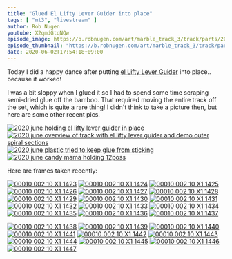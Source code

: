 ```yaml
---
title: "Glued El Lifty Lever Guider into place"
tags: [ "mt3", "livestream" ]
author: Rob Nugen
youtube: X2qmdGtqNQw
episode_image: https://b.robnugen.com/art/marble_track_3/track/parts/2020/2020_june_reversible_guy_installing_el_lifty_lever_guider.jpg
episode_thumbnail: "https://b.robnugen.com/art/marble_track_3/track/parts/2020/thumbs/2020_june_reversible_guy_installing_el_lifty_lever_guider.jpg"
date: 2020-06-02T17:54:18+09:00
---
```


Today I did a happy dance after putting [el Lifty Lever Guider](/parts/el-lifty-lever-guider/) into place..  because it
worked!

I was a bit sloppy when I glued it so I had to spend some time
scraping semi-dried glue off the bamboo.  That required moving the
entire track off the set, which is quite a rare thing!   I didn't
think to take a picture then, but here are some other recent pics.

[![2020 june holding el lifty lever guider in place](//b.robnugen.com/art/marble_track_3/construction/2020/thumbs/2020_june_holding_el_lifty_lever_guider_in_place.jpg)](//b.robnugen.com/art/marble_track_3/construction/2020/2020_june_holding_el_lifty_lever_guider_in_place.jpg)
[![2020 june overview of track with el lifty lever guider and demo outer spiral sections](//b.robnugen.com/art/marble_track_3/construction/2020/thumbs/2020_june_overview_of_track_with_el_lifty_lever_guider_and_demo_outer_spiral_sections.jpg)](//b.robnugen.com/art/marble_track_3/construction/2020/2020_june_overview_of_track_with_el_lifty_lever_guider_and_demo_outer_spiral_sections.jpg)
[![2020 june plastic tried to keep glue from sticking](//b.robnugen.com/art/marble_track_3/construction/2020/thumbs/2020_june_plastic_tried_to_keep_glue_from_sticking.jpg)](//b.robnugen.com/art/marble_track_3/construction/2020/2020_june_plastic_tried_to_keep_glue_from_sticking.jpg)
[![2020 june candy mama holding 12poss](//b.robnugen.com/art/marble_track_3/track/parts/2020/thumbs/2020_june_candy_mama_holding_12poss.jpg)](//b.robnugen.com/art/marble_track_3/track/parts/2020/2020_june_candy_mama_holding_12poss.jpg)


Here are frames taken recently:

[![00010 002 10 X1 1423](//b.robnugen.com/art/marble_track_3/frames/2019/thumbs/00010_002_10_X1_1423.jpg)](//b.robnugen.com/art/marble_track_3/frames/2019/00010_002_10_X1_1423.jpg)
[![00010 002 10 X1 1424](//b.robnugen.com/art/marble_track_3/frames/2019/thumbs/00010_002_10_X1_1424.jpg)](//b.robnugen.com/art/marble_track_3/frames/2019/00010_002_10_X1_1424.jpg)
[![00010 002 10 X1 1425](//b.robnugen.com/art/marble_track_3/frames/2019/thumbs/00010_002_10_X1_1425.jpg)](//b.robnugen.com/art/marble_track_3/frames/2019/00010_002_10_X1_1425.jpg)
[![00010 002 10 X1 1426](//b.robnugen.com/art/marble_track_3/frames/2019/thumbs/00010_002_10_X1_1426.jpg)](//b.robnugen.com/art/marble_track_3/frames/2019/00010_002_10_X1_1426.jpg)
[![00010 002 10 X1 1427](//b.robnugen.com/art/marble_track_3/frames/2019/thumbs/00010_002_10_X1_1427.jpg)](//b.robnugen.com/art/marble_track_3/frames/2019/00010_002_10_X1_1427.jpg)
[![00010 002 10 X1 1428](//b.robnugen.com/art/marble_track_3/frames/2019/thumbs/00010_002_10_X1_1428.jpg)](//b.robnugen.com/art/marble_track_3/frames/2019/00010_002_10_X1_1428.jpg)
[![00010 002 10 X1 1429](//b.robnugen.com/art/marble_track_3/frames/2019/thumbs/00010_002_10_X1_1429.jpg)](//b.robnugen.com/art/marble_track_3/frames/2019/00010_002_10_X1_1429.jpg)
[![00010 002 10 X1 1430](//b.robnugen.com/art/marble_track_3/frames/2019/thumbs/00010_002_10_X1_1430.jpg)](//b.robnugen.com/art/marble_track_3/frames/2019/00010_002_10_X1_1430.jpg)
[![00010 002 10 X1 1431](//b.robnugen.com/art/marble_track_3/frames/2019/thumbs/00010_002_10_X1_1431.jpg)](//b.robnugen.com/art/marble_track_3/frames/2019/00010_002_10_X1_1431.jpg)
[![00010 002 10 X1 1432](//b.robnugen.com/art/marble_track_3/frames/2019/thumbs/00010_002_10_X1_1432.jpg)](//b.robnugen.com/art/marble_track_3/frames/2019/00010_002_10_X1_1432.jpg)
[![00010 002 10 X1 1433](//b.robnugen.com/art/marble_track_3/frames/2019/thumbs/00010_002_10_X1_1433.jpg)](//b.robnugen.com/art/marble_track_3/frames/2019/00010_002_10_X1_1433.jpg)
[![00010 002 10 X1 1434](//b.robnugen.com/art/marble_track_3/frames/2019/thumbs/00010_002_10_X1_1434.jpg)](//b.robnugen.com/art/marble_track_3/frames/2019/00010_002_10_X1_1434.jpg)
[![00010 002 10 X1 1435](//b.robnugen.com/art/marble_track_3/frames/2019/thumbs/00010_002_10_X1_1435.jpg)](//b.robnugen.com/art/marble_track_3/frames/2019/00010_002_10_X1_1435.jpg)
[![00010 002 10 X1 1436](//b.robnugen.com/art/marble_track_3/frames/2019/thumbs/00010_002_10_X1_1436.jpg)](//b.robnugen.com/art/marble_track_3/frames/2019/00010_002_10_X1_1436.jpg)
[![00010 002 10 X1 1437](//b.robnugen.com/art/marble_track_3/frames/2019/thumbs/00010_002_10_X1_1437.jpg)](//b.robnugen.com/art/marble_track_3/frames/2019/00010_002_10_X1_1437.jpg)



[![00010 002 10 X1 1438](//b.robnugen.com/art/marble_track_3/frames/2019/thumbs/00010_002_10_X1_1438.jpg)](//b.robnugen.com/art/marble_track_3/frames/2019/00010_002_10_X1_1438.jpg)
[![00010 002 10 X1 1439](//b.robnugen.com/art/marble_track_3/frames/2019/thumbs/00010_002_10_X1_1439.jpg)](//b.robnugen.com/art/marble_track_3/frames/2019/00010_002_10_X1_1439.jpg)
[![00010 002 10 X1 1440](//b.robnugen.com/art/marble_track_3/frames/2019/thumbs/00010_002_10_X1_1440.jpg)](//b.robnugen.com/art/marble_track_3/frames/2019/00010_002_10_X1_1440.jpg)
[![00010 002 10 X1 1441](//b.robnugen.com/art/marble_track_3/frames/2019/thumbs/00010_002_10_X1_1441.jpg)](//b.robnugen.com/art/marble_track_3/frames/2019/00010_002_10_X1_1441.jpg)
[![00010 002 10 X1 1442](//b.robnugen.com/art/marble_track_3/frames/2019/thumbs/00010_002_10_X1_1442.jpg)](//b.robnugen.com/art/marble_track_3/frames/2019/00010_002_10_X1_1442.jpg)
[![00010 002 10 X1 1443](//b.robnugen.com/art/marble_track_3/frames/2019/thumbs/00010_002_10_X1_1443.jpg)](//b.robnugen.com/art/marble_track_3/frames/2019/00010_002_10_X1_1443.jpg)
[![00010 002 10 X1 1444](//b.robnugen.com/art/marble_track_3/frames/2019/thumbs/00010_002_10_X1_1444.jpg)](//b.robnugen.com/art/marble_track_3/frames/2019/00010_002_10_X1_1444.jpg)
[![00010 002 10 X1 1445](//b.robnugen.com/art/marble_track_3/frames/2019/thumbs/00010_002_10_X1_1445.jpg)](//b.robnugen.com/art/marble_track_3/frames/2019/00010_002_10_X1_1445.jpg)
[![00010 002 10 X1 1446](//b.robnugen.com/art/marble_track_3/frames/2019/thumbs/00010_002_10_X1_1446.jpg)](//b.robnugen.com/art/marble_track_3/frames/2019/00010_002_10_X1_1446.jpg)
[![00010 002 10 X1 1447](//b.robnugen.com/art/marble_track_3/frames/2019/thumbs/00010_002_10_X1_1447.jpg)](//b.robnugen.com/art/marble_track_3/frames/2019/00010_002_10_X1_1447.jpg)
